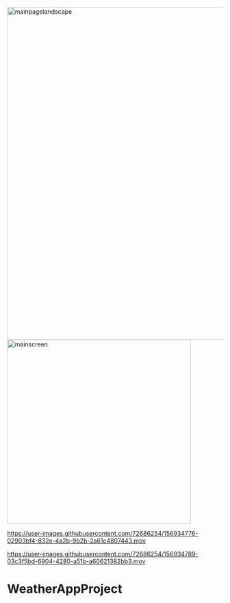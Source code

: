 <img width="776" alt="mainpagelandscape" src="https://user-images.githubusercontent.com/72686254/156934768-69edc707-3dfb-4219-8823-7b47fdec3d68.png">
<img width="429" alt="mainscreen" src="https://user-images.githubusercontent.com/72686254/156934772-740cab0a-3e91-47bf-9b97-a15e8373e5a9.png">


https://user-images.githubusercontent.com/72686254/156934776-02903bf4-832e-4a2b-9b2b-2a61c4807443.mov



https://user-images.githubusercontent.com/72686254/156934789-03c3f5bd-6904-4280-a51b-a60621382bb3.mov

# WeatherAppProject
